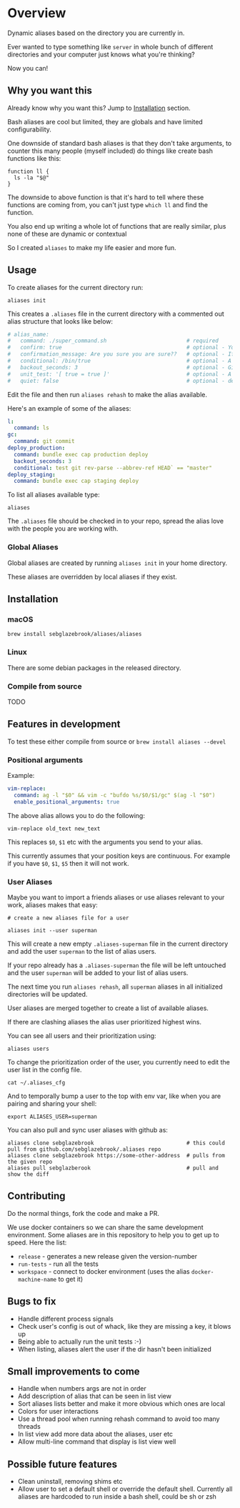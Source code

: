# Overview

Dynamic aliases based on the directory you are currently in.

Ever wanted to type something like `server` in whole bunch of different directories and your computer just knows what you're thinking?

Now you can!

## Why you want this

Already know why you want this? Jump to [Installation](#installation) section.

Bash aliases are cool but limited, they are globals and have limited configurability.

One downside of standard bash aliases is that they don't take arguments, to counter this many people (myself included) do things like create bash functions like this:

```
function ll {
  ls -la "$@"
}
```

The downside to above function is that it's hard to tell where these functions are coming from, you can't just type `which ll` and find the function.

You also end up writing a whole lot of functions that are really similar, plus none of these are dynamic or contextual

So I created `aliases` to make my life easier and more fun.

## Usage

To create aliases for the current directory run:

```
aliases init
```

This creates a `.aliases` file in the current directory with a commented out alias structure that looks like below:

```yaml
# alias_name:
#   command: ./super_command.sh                         # required
#   confirm: true                                       # optional - You will be asked to confirm before execution
#   confirmation_message: Are you sure you are sure??   # optional - If confirm is set to true then you this is your confirmation message
#   conditional: /bin/true                              # optional - A bash command that needs to be successful for the alias to run
#   backout_seconds: 3                                  # optional - Give's you a backout option (ctrl + c) before the alias is executed
#   unit_test: '[ true = true ]'                        # optional - A bash command that tells whether the alias is doing what you want
#   quiet: false                                        # optional - default 'false', when set to false evaluated command is printed to stderr before running
```

Edit the file and then run `aliases rehash` to make the alias available.

Here's an example of some of the aliases:

```yaml
l:
  command: ls
gc:
  command: git commit
deploy_production:
  command: bundle exec cap production deploy
  backout_seconds: 3
  conditional: test git rev-parse --abbrev-ref HEAD` == "master"
deploy_staging:
  command: bundle exec cap staging deploy
```

To list all aliases available type:

```
aliases
```

The `.aliases` file should be checked in to your repo, spread the alias love with the people you are working with.

### Global Aliases

Global aliases are created by running `aliases init` in your home directory.

These aliases are overridden by local aliases if they exist.


## Installation

### macOS

```
brew install sebglazebrook/aliases/aliases
```

### Linux

There are some debian packages in the released directory.

### Compile from source

TODO

## Features in development

To test these either compile from source or `brew install aliases --devel`

### Positional arguments

Example:

```yaml
vim-replace:
  command: ag -l "$0" && vim -c "bufdo %s/$0/$1/gc" $(ag -l "$0")
  enable_positional_arguments: true
``````

The above alias allows you to do the following:

```
vim-replace old_text new_text
```

This replaces `$0`, `$1` etc with the arguments you send to your alias.

This currently assumes that your position keys are continuous. For example if you have `$0`, `$1`, `$5` then it will not work.

### User Aliases

Maybe you want to import a friends aliases or use aliases relevant to your work, aliases makes that easy:

```
# create a new aliases file for a user

aliases init --user superman
```

This will create a new empty `.aliases-superman` file in the current directory and add the user `superman` to the list of alias users.

If your repo already has a `.aliases-superman` the file will be left untouched and the user `superman` will be added to your list of alias users.

The next time you run `aliases rehash`, all `superman` aliases in all initialized directories will be updated.

User aliases are merged together to create a list of available aliases.

If there are clashing aliases the alias user prioritized highest wins.

You can see all users and their prioritization using:

```
aliases users
```

To change the prioritization order of the user, you currently need to edit the user list in the config file.

```
cat ~/.aliases_cfg
```

And to temporally bump a user to the top with env var, like when you are pairing and sharing your shell:
```
export ALIASES_USER=superman
```

You can also pull and sync user aliases with github as:
```
aliases clone sebglazebrook                             # this could pull from github.com/sebglazebrook/.aliases repo
aliases clone sebglazebrook https://some-other-address  # pulls from the given repo
aliases pull sebglazberook                              # pull and show the diff
```

## Contributing

Do the normal things, fork the code and make a PR.

We use docker containers so we can share the same development environment. Some aliases are in this repository to help you to get up to speed. Here the list:
- ``release`` - generates a new release given the version-number
- ``run-tests`` - run all the tests
- ``workspace`` - connect to docker environment (uses the alias ``docker-machine-name`` to get it)

## Bugs to fix

- Handle different process signals
- Check user's config is out of whack, like they are missing a key, it blows up
- Being able to actually run the unit tests :-)
- When listing, aliases alert the user if the dir hasn't been initialized

## Small improvements to come

- Handle when numbers args are not in order
- Add description of alias that can be seen in list view
- Sort aliases lists better and make it more obvious which ones are local
- Colors for user interactions
- Use a thread pool when running rehash command to avoid too many threads
- In list view add more data about the aliases, user etc
- Allow multi-line command that display is list view well

## Possible future features

- Clean uninstall, removing shims etc
- Allow user to set a default shell or override the default shell. Currently all aliases are hardcoded to run inside a bash shell, could be sh or zsh
